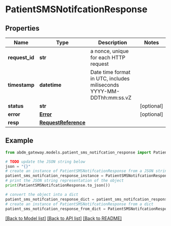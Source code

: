# PatientSMSNotifcationResponse


## Properties

Name | Type | Description | Notes
------------ | ------------- | ------------- | -------------
**request_id** | **str** | a nonce, unique for each HTTP request | 
**timestamp** | **datetime** | Date time format in UTC, includes miliseconds YYYY-MM-DDThh:mm:ss.vZ | 
**status** | **str** |  | [optional] 
**error** | [**Error**](Error.md) |  | [optional] 
**resp** | [**RequestReference**](RequestReference.md) |  | 

## Example

```python
from abdm_gateway.models.patient_sms_notifcation_response import PatientSMSNotifcationResponse

# TODO update the JSON string below
json = "{}"
# create an instance of PatientSMSNotifcationResponse from a JSON string
patient_sms_notifcation_response_instance = PatientSMSNotifcationResponse.from_json(json)
# print the JSON string representation of the object
print(PatientSMSNotifcationResponse.to_json())

# convert the object into a dict
patient_sms_notifcation_response_dict = patient_sms_notifcation_response_instance.to_dict()
# create an instance of PatientSMSNotifcationResponse from a dict
patient_sms_notifcation_response_from_dict = PatientSMSNotifcationResponse.from_dict(patient_sms_notifcation_response_dict)
```
[[Back to Model list]](../README.md#documentation-for-models) [[Back to API list]](../README.md#documentation-for-api-endpoints) [[Back to README]](../README.md)



